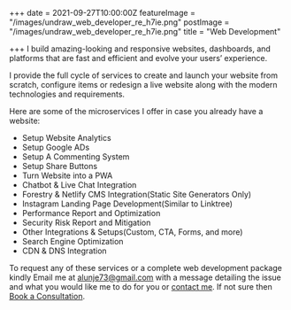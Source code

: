 +++
date = 2021-09-27T10:00:00Z
featureImage = "/images/undraw_web_developer_re_h7ie.png"
postImage = "/images/undraw_web_developer_re_h7ie.png"
title = "Web Development"

+++
I build amazing-looking and responsive websites, dashboards, and platforms that are fast and efficient and evolve your users’ experience.

I provide the full cycle of services to create and launch your website from scratch, configure items or redesign a live website along with the modern technologies and requirements.

Here are some of the microservices I offer in case you already have a website:

* Setup Website Analytics
* Setup Google ADs
* Setup A Commenting System
* Setup Share Buttons
* Turn Website into a PWA
* Chatbot & Live Chat Integration
* Forestry & Netlify CMS Integration(Static Site Generators Only)
* Instagram Landing Page Development(Similar to Linktree)
* Performance Report and Optimization
* Security Risk Report and Mitigation
* Other Integrations & Setups(Custom, CTA, Forms, and more)
* Search Engine Optimization
* CDN & DNS Integration

To request any of these services or a complete web development package kindly Email me at [alunje73@gmail.com]() with a message detailing the issue and what you would like me to do for you or [contact me](/contact). If not sure then [Book a Consultation](https://calendly.com/stephenajulu).